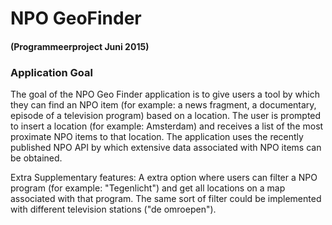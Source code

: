 # NPO GeoFinder 
#### (Programmeerproject Juni 2015)


### Application Goal

The goal of the NPO Geo Finder application is to give users a  tool by which they can find an NPO item (for example: a news fragment, a documentary, episode of a television program) based on a location. The user is prompted to insert a location (for example: Amsterdam) and receives a list of the most proximate NPO items to that location. The application uses the recently published NPO API by which extensive data associated with NPO items can be obtained.

Extra Supplementary features: A extra option where users can filter a NPO program (for example: "Tegenlicht") and get all locations on a map associated with that program. 
The same sort of filter could be implemented with different television stations ("de omroepen").

